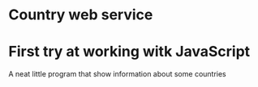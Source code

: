 # Country web service

# First try at working witk JavaScript

A neat little program that show information about some countries
